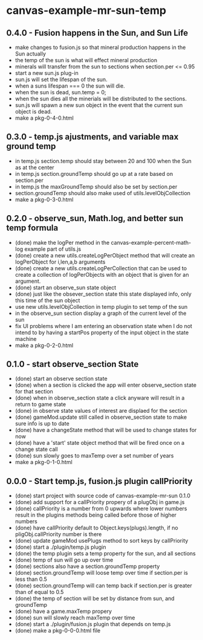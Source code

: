 # canvas-example-mr-sun-temp

## 0.4.0 - Fusion happens in the Sun, and Sun Life
* make changes to fusion.js so that mineral production happens in the Sun actually
* the temp of the sun is what will effect mineral production
* minerals will transfer from the sun to sections when section.per <= 0.95
* start a new sun.js plug-in
* sun.js will set the lifespan of the sun.
* when a suns lifespan === 0 the sun will die.
* when the sun is dead, sun.temp = 0;
* when the sun dies all the minerials will be distributed to the sections.
* sun.js will spawn a new sun object in the event that the current sun object is dead.
* make a pkg-0-4-0.html

## 0.3.0 - temp.js ajustments, and variable max ground temp
* in temp.js section.temp should stay between 20 and 100 when the Sun as at the center
* in temp.js section.groundTemp should go up at a rate based on section.per
* in temp.js the maxGroundTemp should also be set by section.per
* section.groundTemp should also make used of utils.levelObjCollection
* make a pkg-0-3-0.html

## 0.2.0 - observe_sun, Math.log, and better sun temp formula
* (done) make the logPer method in the canvas-example-percent-math-log example part of utils.js
* (done) create a new utils.createLogPerObject method that will create an logPerObject for i,len,a,b arguments
* (done) create a new utils.createLogPerCollection that can be used to create a collection of logPerObjects with an object that is given for an argument.
* (done) start an observe_sun state object
* (done) just like the obsever_section state this state displayed info, only this time of the sun object
* use new utils.levelObjCollection in temp plugin to set temp of the sun
* in the observe_sun section display a graph of the current level of the sun
* fix UI problems where I am entering an observation state when I do not intend to by having a startPos property of the input object in the state machine
* make a pkg-0-2-0.html

## 0.1.0 - start observe_section State
* (done) start an observe section state
* (done) when a section is clicked the app will enter observe_section state for that section
* (done) when in observe_section state a click anyware will result in a return to game state
* (done) in observe state values of interest are displaed for the section
* (done) gameMod.update still called in observe_section state to make sure info is up to date
* (done) have a changeState method that will be used to change states for now
* (done) have a 'start' state object method that will be fired once on a change state call
* (done) sun slowly goes to maxTemp over a set number of years
* make a pkg-0-1-0.html

## 0.0.0 - Start temp.js, fusion.js plugin callPriority
* (done) start project with source code of canvas-example-mr-sun 0.1.0
* (done) add support for a callPriority propery of a plugObj in game.js
* (done) callPriority is a number from 0 upwards where lower numbers result in the plugins methods being called before those of higher numbers
* (done) have callPriority default to Object.keys(plugs).length, if no pligObj.callPriority number is there
* (done) update gameMod usePlugs method to sort keys by callPriority
* (done) start a ./plugin/temp.js plugin
* (done) the temp plugin sets a temp property for the sun, and all sections
* (done) temp of sun will go up over time
* (done) sections also have a section.groundTemp property
* (done) section.groundTemp will loose temp over time if section.per is less than 0.5
* (done) section.groundTemp will can temp back if section.per is greater than of equal to 0.5
* (done) the temp of section will be set by distance from sun, and groundTemp
* (done) have a game.maxTemp propery
* (done) sun will slowly reach maxTemp over time
* (done) start a ./plugin/fusion.js plugin that depends on temp.js
* (done) make a pkg-0-0-0.html file